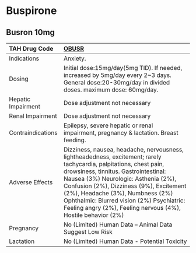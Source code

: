 # Buspirone

## Busron 10mg

| TAH Drug Code      | [OBUSR](https://www.tahsda.org.tw/drugs/hissearch.php?drug_code=OBUSR)                                                                                                                                                                                                                                                                                                                         |
|:-------------------|:-----------------------------------------------------------------------------------------------------------------------------------------------------------------------------------------------------------------------------------------------------------------------------------------------------------------------------------------------------------------------------------------------|
| Indications        | Anxiety.                                                                                                                                                                                                                                                                                                                                                                                       |
| Dosing             | Initial dose:15mg/day(5mg TID). If needed, increased by 5mg/day every 2~3 days. General dose:20-30mg/day in divided doses. maximum dose: 60mg/day.                                                                                                                                                                                                                                             |
| Hepatic Impairment | Dose adjustment not necessary                                                                                                                                                                                                                                                                                                                                                                  |
| Renal Impairment   | Dose adjustment not necessary                                                                                                                                                                                                                                                                                                                                                                  |
| Contraindications  | Epilepsy, severe hepatic or renal impairment, pregnancy & lactation. Breast feeding.                                                                                                                                                                                                                                                                                                           |
| Adverse Effects    | Dizziness, nausea, headache, nervousness, lightheadedness, excitement; rarely tachycardia, palpitations, chest pain, drowsiness, tinnitus. Gastrointestinal: Nausea (3%) Neurologic: Asthenia (2%), Confusion (2%), Dizziness (9%), Excitement (2%), Headache (3%), Numbness (2%) Ophthalmic: Blurred vision (2%) Psychiatric: Feeling angry (2%), Feeling nervous (4%), Hostile behavior (2%) |
| Pregnancy          | No (Limited) Human Data – Animal Data Suggest Low Risk                                                                                                                                                                                                                                                                                                                                         |
| Lactation          | No (Limited) Human Data - Potential Toxicity                                                                                                                                                                                                                                                                                                                                                   |

